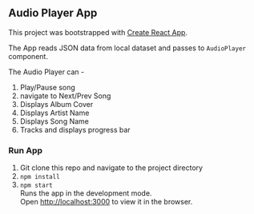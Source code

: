 ## Audio Player App
This project was bootstrapped with [Create React App](https://github.com/facebook/create-react-app).

The App reads JSON data from local dataset and passes to `AudioPlayer` component.

The Audio Player can - 
1. Play/Pause song
2. navigate to Next/Prev Song
3. Displays Album Cover
4. Displays Artist Name
5. Displays Song Name  
6. Tracks and displays progress bar

### Run App
1) Git clone this repo and navigate to the project directory
2) `npm install`
3) `npm start`<br> 
Runs the app in the development mode.<br>
Open [http://localhost:3000](http://localhost:3000) to view it in the browser.
